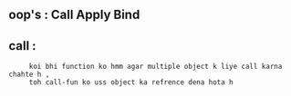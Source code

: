 ## oop's : Call Apply Bind

## call : 
         koi bhi function ko hmm agar multiple object k liye call karna chahte h , 
         toh call-fun ko uss object ka refrence dena hota h